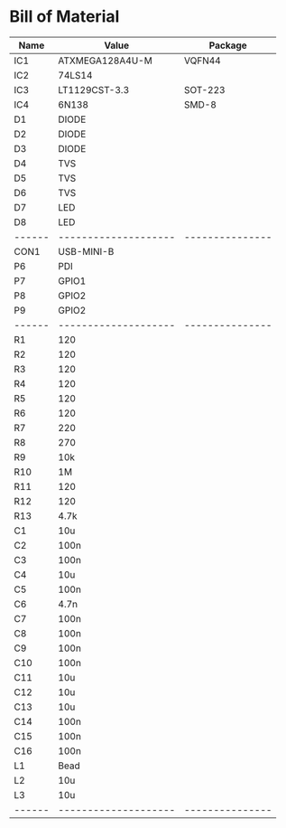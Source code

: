 # Bill of Material

| Name | Value              | Package       |
|------|--------------------|---------------|
| IC1  | ATXMEGA128A4U-M    | VQFN44        |
| IC2  | 74LS14             |               |
| IC3  | LT1129CST-3.3      | SOT-223       |
| IC4  | 6N138              | SMD-8         |
| D1   | DIODE              |               |
| D2   | DIODE              |               |
| D3   | DIODE              |               |
| D4   | TVS                |               |
| D5   | TVS                |               |
| D6   | TVS                |               |
| D7   | LED                |               |
| D8   | LED                |               |
|------|--------------------|---------------|
| CON1 | USB-MINI-B         |               |
| P6   | PDI                |               |
| P7   | GPIO1              |               |
| P8   | GPIO2              |               |
| P9   | GPIO2              |               |
|------|--------------------|---------------|
| R1   | 120                |               |
| R2   | 120                |               |
| R3   | 120                |               |
| R4   | 120                |               |
| R5   | 120                |               |
| R6   | 120                |               |
| R7   | 220                |               |
| R8   | 270                |               |
| R9   | 10k                |               |
| R10  | 1M                 |               |
| R11  | 120                |               |
| R12  | 120                |               |
| R13  | 4.7k               |               |
| C1   | 10u                |               |
| C2   | 100n               |               |
| C3   | 100n               |               |
| C4   | 10u                |               |
| C5   | 100n               |               |
| C6   | 4.7n               |               |
| C7   | 100n               |               |
| C8   | 100n               |               |
| C9   | 100n               |               |
| C10  | 100n               |               |
| C11  | 10u                |               |
| C12  | 10u                |               |
| C13  | 10u                |               |
| C14  | 100n               |               |
| C15  | 100n               |               |
| C16  | 100n               |               |
| L1   | Bead               |               |
| L2   | 10u                |               |
| L3   | 10u                |               |
|------|--------------------|---------------|
